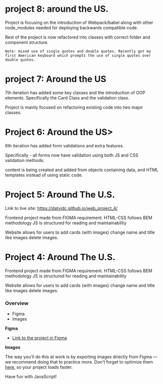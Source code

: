 # project 8: around the US.

Project is focusing on the introduction of Webpack/babel along with other node_modules needed for deploying backwards compatible code.

Rest of the project is now refactored into classes with correct folder and component structure.

    Note: mixed use of single quotes and double quotes. Recently got my first American keyboard which prompts the use of single quotes over double quotes.


# project 7: Around  the US

7th iteration has added some key classes and the introduction of OOP elements.
Specifically the Card Class and the validation class.

Project is mainly focused on refactoring existing code into two major classes.



# Project 6: Around the US>

6th iteration has added form validations and extra features.

Specifically - all forms now have validation using both JS and CSS validation methods.

content is being created and added from objects containing data, and HTML templates instead of using static code.


# Project 5: Around The U.S.
Link to live site: https://datvidc.github.io/web_project_4/

Frontend project made from FIGMA requirement.
HTML-CSS follows BEM methodology
JS is structured for reading and maintainability

Website allows for users to add cards (with images)
change name and title
like images
delete images.

# Project 4: Around The U.S.
Frontend project made from FIGMA requirement.
HTML-CSS follows BEM methodology
JS is structured for reading and maintainability

Website allows for users to add cards (with images)
change name and title
like images
delete images.



### Overview

* Figma
* Images

**Figma**

* [Link to the project in Figma](https://www.figma.com/file/mUgu8OSHWE0M6p6vfwmdu9/Sprint-4-Around-The-U.S.-desktop-mobile?node-id=0%3A1)

**Images**

The way you'll do this at work is by exporting images directly from Figma — we recommend doing that to practice more. Don't forget to optimize them [here](https://tinypng.com/), so your project loads faster.

Have fun with JavaScript!

